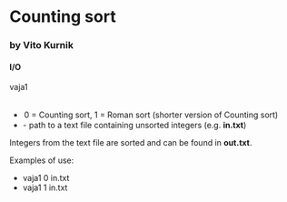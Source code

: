 # Counting sort
### by Vito Kurnik
#### I/O
vaja1 <option> <input file>
 - <option> 0 = Counting sort, 1 = Roman sort (shorter version of Counting sort)
 - <vhodna datoteka> - path to a text file containing unsorted integers (e.g. **in.txt**)
 
Integers from the text file are sorted and can be found in **out.txt**.

Examples of use:
 - vaja1 0 in.txt
 - vaja1 1 in.txt